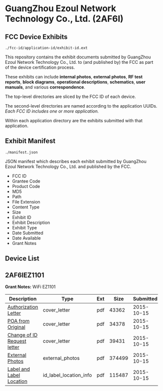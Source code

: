 # GuangZhou Ezoul Network Technology Co., Ltd. (2AF6I)
## FCC Device Exhibits

```
./fcc-id/application-id/exhibit-id.ext
```

This repository contains the exhibit documents submitted by GuangZhou Ezoul Network Technology Co., Ltd. to (and published by) the FCC as part of the device certification process.

These exhibits can include **internal photos**, **external photos**, **RF test reports**, **block diagrams**, **operational descriptions**, **schematics**, **user manuals**, and various **correspondence**.

The top-level directories are sliced by the FCC ID of each device.

The second-level directories are named according to the application UUIDs. *Each FCC ID includes one or more application.*

Within each application directory are the exhibits submitted with that application. 

## Exhibit Manifest

```
./manifest.json
```

JSON manifest which describes each exhibit submitted by GuangZhou Ezoul Network Technology Co., Ltd. and published by the FCC.

- FCC ID
- Grantee Code
- Product Code
- MD5
- Path
- File Extension
- Content Type
- Size
- Exhibit ID
- Exhibit Description
- Exhibit Type
- Date Submitted
- Date Available
- Grant Notes

## Device List
## 2AF6IEZ1101
**Grant Notes:** WiFi EZ1101

| Description | Type | Ext | Size | Submitted | Available |
| ----------- | ---- | --- | ---- | --------- | --------- |
| [Authorization Letter](2AF6IEZ1101/efbdae73d78df18588970772d913a87d/2783740.pdf) | cover_letter | pdf | 43362 | 2015-10-15 | 2015-10-15 |
| [POA from Original](2AF6IEZ1101/efbdae73d78df18588970772d913a87d/2783741.pdf) | cover_letter | pdf | 34378 | 2015-10-15 | 2015-10-15 |
| [Change of ID Request letter](2AF6IEZ1101/efbdae73d78df18588970772d913a87d/2783742.pdf) | cover_letter | pdf | 39431 | 2015-10-15 | 2015-10-15 |
| [External Photos](2AF6IEZ1101/efbdae73d78df18588970772d913a87d/2783743.pdf) | external_photos | pdf | 374499 | 2015-10-15 | 2015-10-15 |
| [Label and Label Location](2AF6IEZ1101/efbdae73d78df18588970772d913a87d/2783744.pdf) | id_label_location_info | pdf | 115487 | 2015-10-15 | 2015-10-15 |
